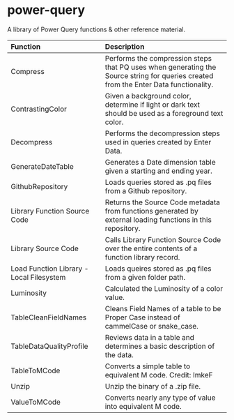 # power-query

A library of Power Query functions & other reference material.

|Function|Description|
|:---|:---|
|Compress|Performs the compression steps that PQ uses when generating the Source string for queries created from the Enter Data functionality.|
|ContrastingColor|Given a background color, determine if light or dark text should be used as a foreground text color.|
|Decompress|Performs the decompression steps used in queries created by Enter Data.|
|GenerateDateTable|Generates a Date dimension table given a starting and ending year.|
|GithubRepository|Loads queries stored as .pq files from a Github repository.|
|Library Function Source Code|Returns the Source Code metadata from functions generated by external loading functions in this repository.|
|Library Source Code|Calls Library Function Source Code over the entire contents of a function library record.|
|Load Function Library - Local Filesystem|Loads queires stored as .pq files from a given folder path.|
|Luminosity|Calculated the Luminosity of a color value.|
|TableCleanFieldNames|Cleans Field Names of a table to be Proper Case instead of cammelCase or snake_case.|
|TableDataQualityProfile|Reviews data in a table and determines a basic description of the data.|
|TableToMCode|Converts a simple table to equivalent M code. Credit: ImkeF|
|Unzip|Unzip the binary of a .zip file.|
|ValueToMCode|Converts nearly any type of value into equivalent M code.|
